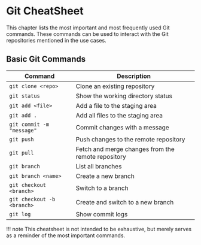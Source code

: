 # Git CheatSheet
This chapter lists the most important and most frequently used Git commands. These commands can be used to interact with the Git repositories mentioned in the use cases.


## Basic Git Commands

| Command | Description |
|--------|-------------|
| `git clone <repo>` | Clone an existing repository |
| `git status` | Show the working directory status |
| `git add <file>` | Add a file to the staging area |
| `git add .` | Add all files to the staging area |
| `git commit -m "message"` | Commit changes with a message |
| `git push` | Push changes to the remote repository |
| `git pull` | Fetch and merge changes from the remote repository |
| `git branch` | List all branches |
| `git branch <name>` | Create a new branch |
| `git checkout <branch>` | Switch to a branch |
| `git checkout -b <branch>` | Create and switch to a new branch |
| `git log` | Show commit logs |

!!! note
    This cheatsheet is not intended to be exhaustive, but merely serves as a reminder of the most important commands.